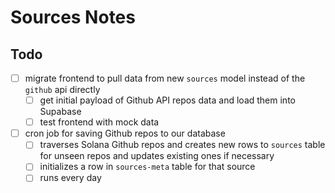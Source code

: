 # Sources Notes

## Todo
- [ ] migrate frontend to pull data from new `sources` model instead of the `github` api directly
  - [ ] get initial payload of Github API repos data and load them into Supabase
  - [ ] test frontend with mock data
- [ ] cron job for saving Github repos to our database
  - [ ] traverses Solana Github repos and creates new rows to `sources` table for unseen repos and updates existing ones if necessary
  - [ ] initializes a row in `sources-meta` table for that source
  - [ ] runs every day